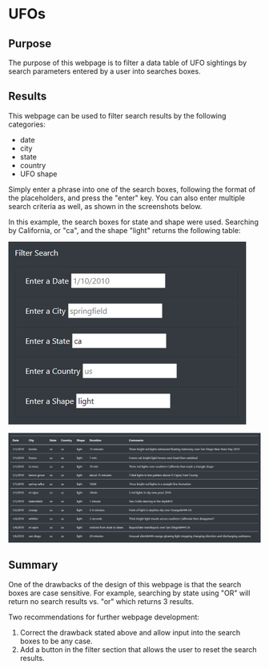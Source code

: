# UFOs

## Purpose
The purpose of this webpage is to filter a data table of UFO sightings by search parameters entered by a user into searches boxes. 

## Results
This webpage can be used to filter search results by the following categories:
 - date
 - city
 - state
 - country
 - UFO shape

Simply enter a phrase into one of the search boxes, following the format of the placeholders, and press the "enter" key. You can also enter multiple search criteria as well, as shown in the screenshots below. 

In this example, the search boxes for state and shape were used. Searching by California, or "ca", and the shape "light" returns the following table: 

![Search Boxes](https://github.com/nikkiheaston/UFOs/blob/main/Filter%20Search%20Terms.PNG)

![Resulting Table](https://github.com/nikkiheaston/UFOs/blob/main/Filter%20Search%20Table.PNG)

## Summary
One of the drawbacks of the design of this webpage is that the search boxes are case sensitive. For example, searching by state using "OR" will return no search results vs. "or" which returns 3 results. 

Two recommendations for further webpage development:
1. Correct the drawback stated above and allow input into the search boxes to be any case. 
2. Add a button in the filter section that allows the user to reset the search results. 
